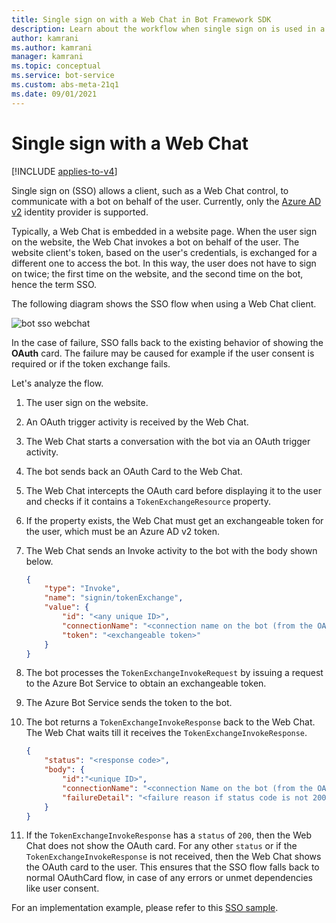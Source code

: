 ```yaml
---
title: Single sign on with a Web Chat in Bot Framework SDK
description: Learn about the workflow when single sign on is used in a bot and with a Web Chat client. 
author: kamrani
ms.author: kamrani
manager: kamrani
ms.topic: conceptual
ms.service: bot-service
ms.custom: abs-meta-21q1
ms.date: 09/01/2021
---
```


# Single sign with a Web Chat

[!INCLUDE [applies-to-v4](../includes/applies-to-v4-current.md)]

Single sign on (SSO) allows a client, such as a Web Chat control, to communicate with a bot on behalf of the user. Currently, only the [Azure AD v2](~/v4sdk/bot-builder-concept-identity-providers.md#azure-active-directory-identity-provider) identity provider is supported.

Typically, a Web Chat is embedded in a website page. When the user sign on the website, the Web Chat invokes a bot on behalf of the user. The website client's token, based on the user's credentials, is exchanged for a different one to access the bot. In this way, the user does not have to sign on twice; the first time on the website, and the second time on the bot, hence the term SSO.

The following diagram shows the SSO flow when using a Web Chat client.

![bot sso webchat](~/v4sdk/media/concept-bot-authentication/bot-auth-webchat-sso.PNG)

In the case of failure, SSO falls back to the existing behavior of showing the **OAuth** card. The failure may be caused for example if the user consent is required or if the token exchange fails.

Let's analyze the flow.

1. The user sign on the website.
1. An OAuth trigger activity is received by the Web Chat.
1. The Web Chat starts a conversation with the bot via an OAuth trigger activity.
1. The bot sends back an OAuth Card to the Web Chat.
1. The Web Chat intercepts the OAuth card before displaying it to the user and checks if it contains a `TokenExchangeResource` property.
1. If the property exists, the Web Chat must get an exchangeable token for the user, which must be an Azure AD v2 token.
1. The Web Chat sends an Invoke activity to the bot with the body shown below.
    ```json
    {
        "type": "Invoke",
        "name": "signin/tokenExchange",
        "value": {
            "id": "<any unique ID>",
            "connectionName": "<connection name on the bot (from the OAuth Card)>",
            "token": "<exchangeable token>"
        }
    }
    ```

1. The bot processes the `TokenExchangeInvokeRequest` by issuing a request to the Azure Bot Service to obtain an exchangeable token.

1. The Azure Bot Service sends the token to the bot.

1. The bot returns a `TokenExchangeInvokeResponse` back to the Web Chat. The Web Chat waits till it receives the `TokenExchangeInvokeResponse`.

    ```json
    {
        "status": "<response code>",
        "body": {
            "id":"<unique ID>",
            "connectionName": "<connection Name on the bot (from the OAuth Card)>",
            "failureDetail": "<failure reason if status code is not 200, null otherwise>"
        }
    }
    ```

1. If the `TokenExchangeInvokeResponse` has a `status` of `200`, then the Web Chat does not show the OAuth card. For any other `status` or if the `TokenExchangeInvokeResponse` is not received, then the Web Chat shows the OAuth card to the user. This ensures that the SSO flow falls back to normal OAuthCard flow, in case of any errors or unmet dependencies like user consent.

For an implementation example, please refer to this [SSO sample](https://github.com/microsoft/BotFramework-WebChat/tree/master/samples/07.advanced-web-chat-apps/e.sso-on-behalf-of-authentication).
